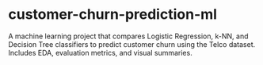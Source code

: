 # customer-churn-prediction-ml
A machine learning project that compares Logistic Regression, k-NN, and Decision Tree classifiers to predict customer churn using the Telco dataset. Includes EDA, evaluation metrics, and visual summaries.
